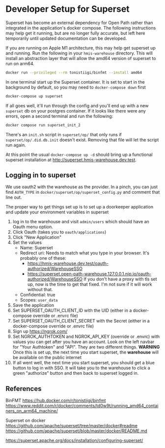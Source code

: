 # Developer Setup for Superset
Superset has become an external dependency for Open Path rather than integrated in the application's docker compose.  The following instructions may help get it running, but are no longer fully accurate, but left here temporarily until updated documentation can be developed.

If you are running on Apple M1 architecture, this may help get superset up and running. Run the following in your `hmis-warehouse` directory.  This will install an abstraction layer that will allow the amd64 version of superset to run on arm64.
```bash
docker run --privileged --rm tonistiigi/binfmt --install amd64
```
In one terminal start up the Superset container.  It is set to start in the background by default, so you may need to `docker-compose down` first
```sh
docker-compose up superset
```
If all goes well, it'll run through the config and you'll end up with a new
`superset` db on your postgres container.  If it looks like there were any
errors, open a second terminal and run the following:
```sh
docker compose run superset_init_2
```
There's an `init.sh` script in `superset/op/` that only runs if
`superset/op/.did.db.init` doesn't exist. Removing that file will let the
script run again.

At this point the usual `docker-compose up -d` should bring up a functional superset installation at http://superset.hmis-warehouse.dev.test.

## Logging in to superset

We use oauth2 with the warehouse as the provider. In a pinch, you can just find `AUTH_TYPE` in
`docker/superset/op/superset_config.py` and comment that line out.

The proper way to get things set up is to set up a doorkeeper application and update your environment variables in superset

1. log in to the warehouse and visit `admin/users` which should have an Oauth menu option.
2. Click Oauth (takes you to `oauth/applications`)
3. Click "New Application"
4. Set the values
   - Name: Superset
   - Redirect uri: Needs to match what you type in your browser. It's probably one of these:
       * https://hmis-warehouse.dev.test/oauth-authorized/WarehouseSSO
       * https://superset.open-path-warehouse.127.0.0.1.nip.io/oauth-authorized/WarehouseSSO
     If you don't have a proxy with tls set up, now is the time to get that fixed. I'm not sure if it will work without that.
   - Confidential: true
   - Scopes: `user_data`
5. Save the application
6. Set SUPERSET_OAUTH_CLIENT_ID with the UID (either in a docker-compose override or .envrc file)
7. Set SUPERSET_OAUTH_CLIENT_SECRET with the Secret (either in a docker-compose override or .envrc file)
8. Sign up https://ngrok.com/
9. Set NGROK_AUTHTOKEN and NGROK_API_KEY (override or .envrc) with values you
   can get after you have an account. Look on the left navbar for "Your
   Authtoken" and "API". They are two different things.
   **WARNING** Once this is set up, the next time you start superset, the
   **warehouse** will be available on the public internet
10. If all went well, the next time you start superset, you should get a blue
    button to log in with SSO. It will take you to the warehouse to click a
    green "authorize" button and then back to superset logged in.

## References
BinFMT
https://hub.docker.com/r/tonistiigi/binfmt
https://www.reddit.com/r/docker/comments/td0w9t/running_amd64_containers_on_arm64_machine/

Superset on docker
https://github.com/apache/superset/tree/master/docker#readme
https://github.com/apache/superset/blob/master/docker/README.md

https://superset.apache.org/docs/installation/configuring-superset/
